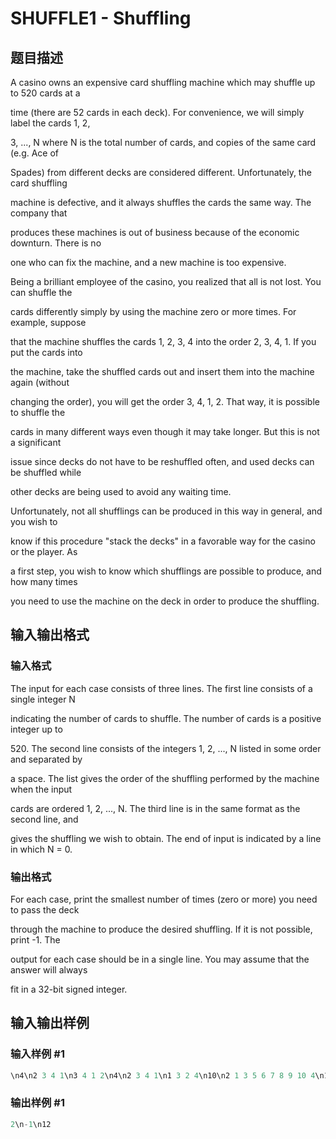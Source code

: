 # SHUFFLE1 - Shuffling

## 题目描述

A casino owns an expensive card shuffling machine which may shuffle up to 520 cards at a

time (there are 52 cards in each deck). For convenience, we will simply label the cards 1, 2,

3, ..., N where N is the total number of cards, and copies of the same card (e.g. Ace of

Spades) from different decks are considered different. Unfortunately, the card shuffling

machine is defective, and it always shuffles the cards the same way. The company that

produces these machines is out of business because of the economic downturn. There is no

one who can fix the machine, and a new machine is too expensive.

Being a brilliant employee of the casino, you realized that all is not lost. You can shuffle the

cards differently simply by using the machine zero or more times. For example, suppose

that the machine shuffles the cards 1, 2, 3, 4 into the order 2, 3, 4, 1. If you put the cards into

the machine, take the shuffled cards out and insert them into the machine again (without

changing the order), you will get the order 3, 4, 1, 2. That way, it is possible to shuffle the

cards in many different ways even though it may take longer. But this is not a significant

issue since decks do not have to be reshuffled often, and used decks can be shuffled while

other decks are being used to avoid any waiting time.

Unfortunately, not all shufflings can be produced in this way in general, and you wish to

know if this procedure "stack the decks" in a favorable way for the casino or the player. As

a first step, you wish to know which shufflings are possible to produce, and how many times

you need to use the machine on the deck in order to produce the shuffling.

## 输入输出格式

### 输入格式

The input for each case consists of three lines. The first line consists of a single integer N

indicating the number of cards to shuffle. The number of cards is a positive integer up to

520\. The second line consists of the integers 1, 2, ..., N listed in some order and separated by

a space. The list gives the order of the shuffling performed by the machine when the input

cards are ordered 1, 2, ..., N. The third line is in the same format as the second line, and

gives the shuffling we wish to obtain. The end of input is indicated by a line in which N = 0.

### 输出格式

For each case, print the smallest number of times (zero or more) you need to pass the deck

through the machine to produce the desired shuffling. If it is not possible, print -1. The

output for each case should be in a single line. You may assume that the answer will always

fit in a 32-bit signed integer.

## 输入输出样例

### 输入样例 #1

```cpp
\n4\n2 3 4 1\n3 4 1 2\n4\n2 3 4 1\n1 3 2 4\n10\n2 1 3 5 6 7 8 9 10 4\n1 2 3 9 10 4 5 6 7 8\n0\n
```


### 输出样例 #1

```cpp
2\n-1\n12
```


